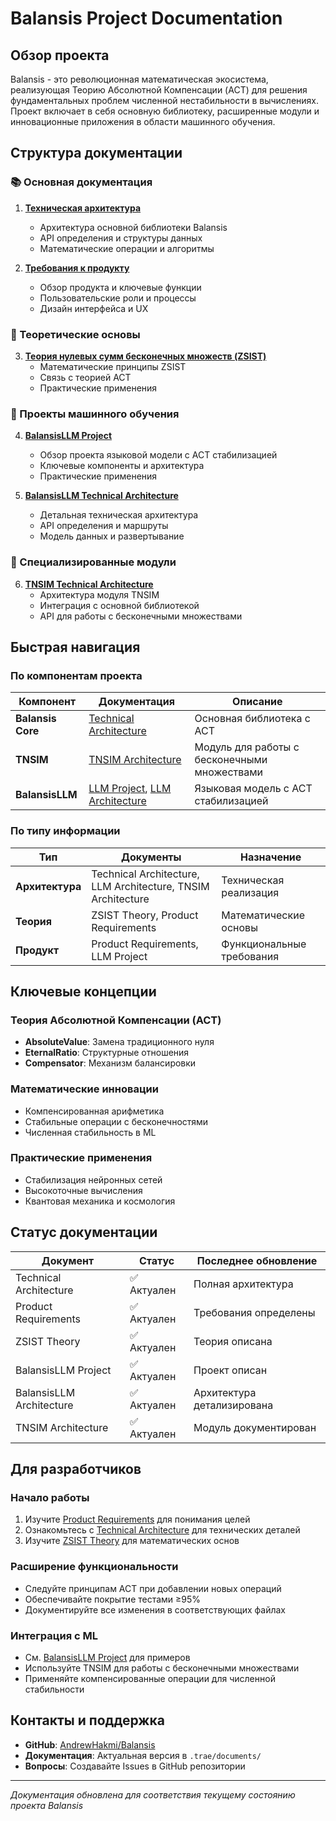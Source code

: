 # Balansis Project Documentation

## Обзор проекта

Balansis - это революционная математическая экосистема, реализующая Теорию Абсолютной Компенсации (ACT) для решения фундаментальных проблем численной нестабильности в вычислениях. Проект включает в себя основную библиотеку, расширенные модули и инновационные приложения в области машинного обучения.

## Структура документации

### 📚 Основная документация

1. **[Техническая архитектура](./technical_architecture.md)**
   - Архитектура основной библиотеки Balansis
   - API определения и структуры данных
   - Математические операции и алгоритмы

2. **[Требования к продукту](./product_requirements.md)**
   - Обзор продукта и ключевые функции
   - Пользовательские роли и процессы
   - Дизайн интерфейса и UX

### 🧮 Теоретические основы

3. **[Теория нулевых сумм бесконечных множеств (ZSIST)](./zero_sum_infinite_sets_theory.md)**
   - Математические принципы ZSIST
   - Связь с теорией ACT
   - Практические применения

### 🤖 Проекты машинного обучения

4. **[BalansisLLM Project](./balansis_llm_project.md)**
   - Обзор проекта языковой модели с ACT стабилизацией
   - Ключевые компоненты и архитектура
   - Практические применения

5. **[BalansisLLM Technical Architecture](./balansis_llm_technical_architecture.md)**
   - Детальная техническая архитектура
   - API определения и маршруты
   - Модель данных и развертывание

### 🔧 Специализированные модули

6. **[TNSIM Technical Architecture](./tnsim_technical_architecture.md)**
   - Архитектура модуля TNSIM
   - Интеграция с основной библиотекой
   - API для работы с бесконечными множествами

## Быстрая навигация

### По компонентам проекта

| Компонент | Документация | Описание |
|-----------|--------------|----------|
| **Balansis Core** | [Technical Architecture](./technical_architecture.md) | Основная библиотека с ACT |
| **TNSIM** | [TNSIM Architecture](./tnsim_technical_architecture.md) | Модуль для работы с бесконечными множествами |
| **BalansisLLM** | [LLM Project](./balansis_llm_project.md), [LLM Architecture](./balansis_llm_technical_architecture.md) | Языковая модель с ACT стабилизацией |

### По типу информации

| Тип | Документы | Назначение |
|-----|-----------|------------|
| **Архитектура** | Technical Architecture, LLM Architecture, TNSIM Architecture | Техническая реализация |
| **Теория** | ZSIST Theory, Product Requirements | Математические основы |
| **Продукт** | Product Requirements, LLM Project | Функциональные требования |

## Ключевые концепции

### Теория Абсолютной Компенсации (ACT)
- **AbsoluteValue**: Замена традиционного нуля
- **EternalRatio**: Структурные отношения
- **Compensator**: Механизм балансировки

### Математические инновации
- Компенсированная арифметика
- Стабильные операции с бесконечностями
- Численная стабильность в ML

### Практические применения
- Стабилизация нейронных сетей
- Высокоточные вычисления
- Квантовая механика и космология

## Статус документации

| Документ | Статус | Последнее обновление |
|----------|--------|---------------------|
| Technical Architecture | ✅ Актуален | Полная архитектура |
| Product Requirements | ✅ Актуален | Требования определены |
| ZSIST Theory | ✅ Актуален | Теория описана |
| BalansisLLM Project | ✅ Актуален | Проект описан |
| BalansisLLM Architecture | ✅ Актуален | Архитектура детализирована |
| TNSIM Architecture | ✅ Актуален | Модуль документирован |

## Для разработчиков

### Начало работы
1. Изучите [Product Requirements](./product_requirements.md) для понимания целей
2. Ознакомьтесь с [Technical Architecture](./technical_architecture.md) для технических деталей
3. Изучите [ZSIST Theory](./zero_sum_infinite_sets_theory.md) для математических основ

### Расширение функциональности
- Следуйте принципам ACT при добавлении новых операций
- Обеспечивайте покрытие тестами ≥95%
- Документируйте все изменения в соответствующих файлах

### Интеграция с ML
- См. [BalansisLLM Project](./balansis_llm_project.md) для примеров
- Используйте TNSIM для работы с бесконечными множествами
- Применяйте компенсированные операции для численной стабильности

## Контакты и поддержка

- **GitHub**: [AndrewHakmi/Balansis](https://github.com/AndrewHakmi/Balansis/tree/trae-test)
- **Документация**: Актуальная версия в `.trae/documents/`
- **Вопросы**: Создавайте Issues в GitHub репозитории

---

*Документация обновлена для соответствия текущему состоянию проекта Balansis*